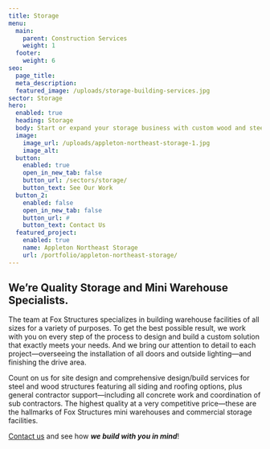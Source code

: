 ```yaml
---
title: Storage
menu:
  main:
    parent: Construction Services
    weight: 1
  footer:
    weight: 6
seo:
  page_title:
  meta_description:
  featured_image: /uploads/storage-building-services.jpg
sector: Storage
hero: 
  enabled: true
  heading: Storage
  body: Start or expand your storage business with custom wood and steel storage structures featuring all siding and roofing options.
  image: 
    image_url: /uploads/appleton-northeast-storage-1.jpg
    image_alt: 
  button:
    enabled: true
    open_in_new_tab: false
    button_url: /sectors/storage/
    button_text: See Our Work
  button_2:
    enabled: false
    open_in_new_tab: false
    button_url: #
    button_text: Contact Us
  featured_project: 
    enabled: true
    name: Appleton Northeast Storage
    url: /portfolio/appleton-northeast-storage/
---
```


## We’re Quality Storage and Mini Warehouse Specialists.
The team at Fox Structures specializes in building warehouse facilities of all sizes for a variety of purposes. To get the best possible result, we work with you on every step of the process to design and build a custom solution that exactly meets your needs. And we bring our attention to detail to each project—overseeing the installation of all doors and outside lighting—and finishing the drive area.

Count on us for site design and comprehensive design/build services for steel and wood structures featuring all siding and roofing options, plus general contractor support—including all concrete work and coordination of sub contractors. The highest quality at a very competitive price—these are the hallmarks of Fox Structures mini warehouses and commercial storage facilities.

[Contact us](/contact/) and see how **_we build with you in mind_**!